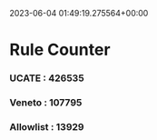 2023-06-04 01:49:19.275564+00:00
# Rule Counter 
 ### UCATE : 426535

 ### Veneto : 107795

 ### Allowlist : 13929